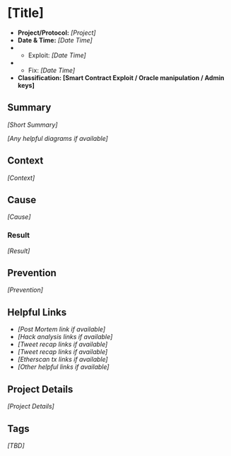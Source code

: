 # [Title]
* **Project/Protocol:** _[Project]_
* **Date & Time:** _[Date Time]_
* * Exploit: _[Date Time]_
* * Fix: _[Date Time]_
* **Classification: [Smart Contract Exploit / Oracle manipulation / Admin keys]**

## Summary
_[Short Summary]_

_[Any helpful diagrams if available]_

## Context
_[Context]_

## Cause
_[Cause]_

### Result
_[Result]_

## Prevention
_[Prevention]_

## Helpful Links
* _[Post Mortem link if available]_
* _[Hack analysis links if available]_
* _[Tweet recap links if available]_
* _[Tweet recap links if available]_
* _[Etherscan tx links if available]_
* _[Other helpful links if available]_

## Project Details
_[Project Details]_

## Tags
_[TBD]_